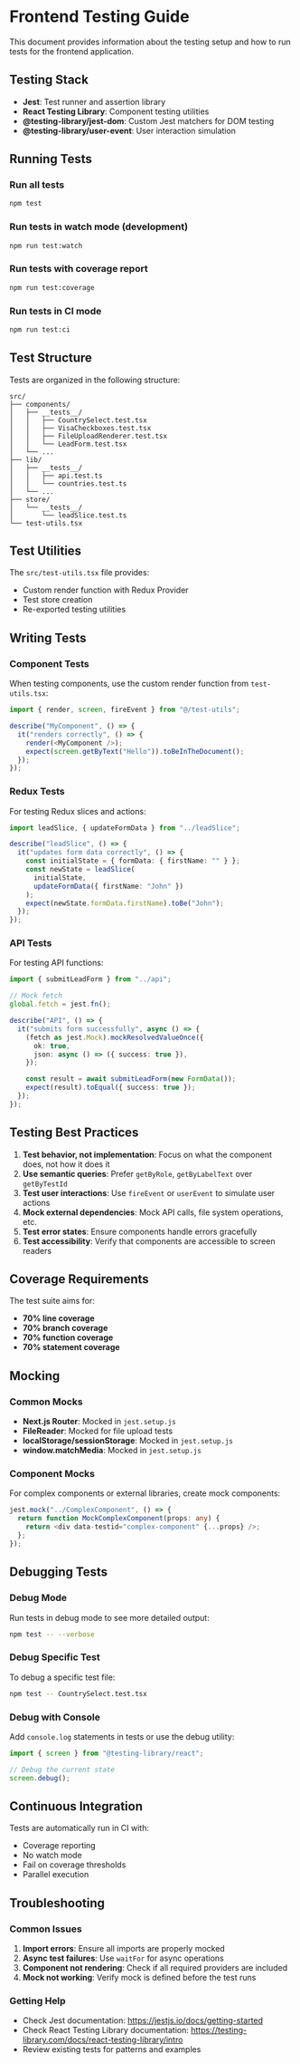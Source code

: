 # Frontend Testing Guide

This document provides information about the testing setup and how to run tests for the frontend application.

## Testing Stack

- **Jest**: Test runner and assertion library
- **React Testing Library**: Component testing utilities
- **@testing-library/jest-dom**: Custom Jest matchers for DOM testing
- **@testing-library/user-event**: User interaction simulation

## Running Tests

### Run all tests

```bash
npm test
```

### Run tests in watch mode (development)

```bash
npm run test:watch
```

### Run tests with coverage report

```bash
npm run test:coverage
```

### Run tests in CI mode

```bash
npm run test:ci
```

## Test Structure

Tests are organized in the following structure:

```
src/
├── components/
│   ├── __tests__/
│   │   ├── CountrySelect.test.tsx
│   │   ├── VisaCheckboxes.test.tsx
│   │   ├── FileUploadRenderer.test.tsx
│   │   └── LeadForm.test.tsx
│   └── ...
├── lib/
│   ├── __tests__/
│   │   ├── api.test.ts
│   │   └── countries.test.ts
│   └── ...
├── store/
│   └── __tests__/
│       └── leadSlice.test.ts
└── test-utils.tsx
```

## Test Utilities

The `src/test-utils.tsx` file provides:

- Custom render function with Redux Provider
- Test store creation
- Re-exported testing utilities

## Writing Tests

### Component Tests

When testing components, use the custom render function from `test-utils.tsx`:

```typescript
import { render, screen, fireEvent } from "@/test-utils";

describe("MyComponent", () => {
  it("renders correctly", () => {
    render(<MyComponent />);
    expect(screen.getByText("Hello")).toBeInTheDocument();
  });
});
```

### Redux Tests

For testing Redux slices and actions:

```typescript
import leadSlice, { updateFormData } from "../leadSlice";

describe("leadSlice", () => {
  it("updates form data correctly", () => {
    const initialState = { formData: { firstName: "" } };
    const newState = leadSlice(
      initialState,
      updateFormData({ firstName: "John" })
    );
    expect(newState.formData.firstName).toBe("John");
  });
});
```

### API Tests

For testing API functions:

```typescript
import { submitLeadForm } from "../api";

// Mock fetch
global.fetch = jest.fn();

describe("API", () => {
  it("submits form successfully", async () => {
    (fetch as jest.Mock).mockResolvedValueOnce({
      ok: true,
      json: async () => ({ success: true }),
    });

    const result = await submitLeadForm(new FormData());
    expect(result).toEqual({ success: true });
  });
});
```

## Testing Best Practices

1. **Test behavior, not implementation**: Focus on what the component does, not how it does it
2. **Use semantic queries**: Prefer `getByRole`, `getByLabelText` over `getByTestId`
3. **Test user interactions**: Use `fireEvent` or `userEvent` to simulate user actions
4. **Mock external dependencies**: Mock API calls, file system operations, etc.
5. **Test error states**: Ensure components handle errors gracefully
6. **Test accessibility**: Verify that components are accessible to screen readers

## Coverage Requirements

The test suite aims for:

- **70% line coverage**
- **70% branch coverage**
- **70% function coverage**
- **70% statement coverage**

## Mocking

### Common Mocks

- **Next.js Router**: Mocked in `jest.setup.js`
- **FileReader**: Mocked for file upload tests
- **localStorage/sessionStorage**: Mocked in `jest.setup.js`
- **window.matchMedia**: Mocked in `jest.setup.js`

### Component Mocks

For complex components or external libraries, create mock components:

```typescript
jest.mock("../ComplexComponent", () => {
  return function MockComplexComponent(props: any) {
    return <div data-testid="complex-component" {...props} />;
  };
});
```

## Debugging Tests

### Debug Mode

Run tests in debug mode to see more detailed output:

```bash
npm test -- --verbose
```

### Debug Specific Test

To debug a specific test file:

```bash
npm test -- CountrySelect.test.tsx
```

### Debug with Console

Add `console.log` statements in tests or use the debug utility:

```typescript
import { screen } from "@testing-library/react";

// Debug the current state
screen.debug();
```

## Continuous Integration

Tests are automatically run in CI with:

- Coverage reporting
- No watch mode
- Fail on coverage thresholds
- Parallel execution

## Troubleshooting

### Common Issues

1. **Import errors**: Ensure all imports are properly mocked
2. **Async test failures**: Use `waitFor` for async operations
3. **Component not rendering**: Check if all required providers are included
4. **Mock not working**: Verify mock is defined before the test runs

### Getting Help

- Check Jest documentation: https://jestjs.io/docs/getting-started
- Check React Testing Library documentation: https://testing-library.com/docs/react-testing-library/intro
- Review existing tests for patterns and examples
